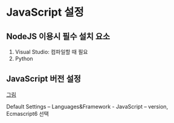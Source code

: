 # JavaScript 설정

## NodeJS 이용시 필수 설치 요소
1. Visual Studio: 컴파일할 때 필요
2. Python


## JavaScript 버전 설정
[그림](../img/webstorm1.png)

Default Settings – Languages&Framework - JavaScript – version, Ecmascript6 선택


